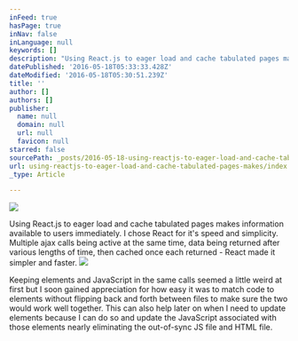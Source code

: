 ```yaml
---
inFeed: true
hasPage: true
inNav: false
inLanguage: null
keywords: []
description: "Using React.js to eager load and cache tabulated pages makes information available to users immediately. I chose React for it's speed and simplicity. Multiple ajax calls being active at the same time, data being returned after various lengths of time, then cached once each returned - React made it simpler and faster."
datePublished: '2016-05-18T05:33:33.428Z'
dateModified: '2016-05-18T05:30:51.239Z'
title: ''
author: []
authors: []
publisher:
  name: null
  domain: null
  url: null
  favicon: null
starred: false
sourcePath: _posts/2016-05-18-using-reactjs-to-eager-load-and-cache-tabulated-pages-makes.md
url: using-reactjs-to-eager-load-and-cache-tabulated-pages-makes/index.html
_type: Article

---
```

![](https://the-grid-user-content.s3-us-west-2.amazonaws.com/d2472dbc-82aa-4c39-80c8-ee01087df955.png)

Using React.js to eager load and cache tabulated pages makes information available to users immediately. I chose React for it's speed and simplicity. Multiple ajax calls being active at the same time, data being returned after various lengths of time, then cached once each returned - React made it simpler and faster.
![](https://the-grid-user-content.s3-us-west-2.amazonaws.com/47156c3a-ed7c-4592-8ee7-77e733e78fae.png)

Keeping elements and JavaScript in the same calls seemed a little weird at first but I soon gained appreciation for how easy it was to match code to elements without flipping back and forth between files to make sure the two would work well together. This can also help later on when I need to update elements because I can do so and update the JavaScript associated with those elements nearly eliminating the out-of-sync JS file and HTML file.